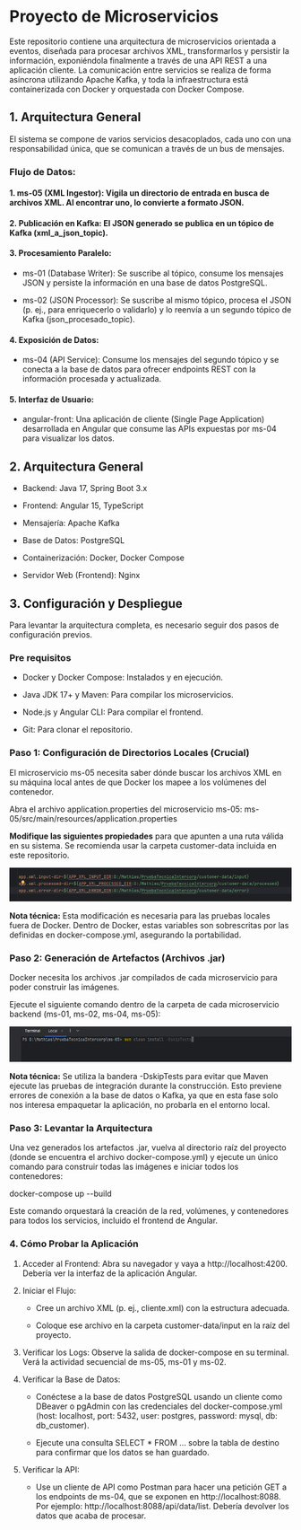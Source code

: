 # Proyecto de Microservicios

Este repositorio contiene una arquitectura de microservicios orientada a eventos, diseñada para procesar archivos XML, transformarlos y persistir la información, exponiéndola finalmente a través de una API REST a una aplicación cliente. La comunicación entre servicios se realiza de forma asíncrona utilizando Apache Kafka, y toda la infraestructura está containerizada con Docker y orquestada con Docker Compose.

## 1. Arquitectura General

El sistema se compone de varios servicios desacoplados, cada uno con una responsabilidad única, que se comunican a través de un bus de mensajes.

### Flujo de Datos:

#### 1. ms-05 (XML Ingestor): Vigila un directorio de entrada en busca de archivos XML. Al encontrar uno, lo convierte a formato JSON.

#### 2. Publicación en Kafka: El JSON generado se publica en un tópico de Kafka (xml_a_json_topic).

#### 3. Procesamiento Paralelo:

* ms-01 (Database Writer): Se suscribe al tópico, consume los mensajes JSON y persiste la información en una base de datos PostgreSQL.

* ms-02 (JSON Processor): Se suscribe al mismo tópico, procesa el JSON (p. ej., para enriquecerlo o validarlo) y lo reenvía a un segundo tópico de Kafka (json_procesado_topic).

#### 4. Exposición de Datos:

* ms-04 (API Service): Consume los mensajes del segundo tópico y se conecta a la base de datos para ofrecer endpoints REST con la información procesada y actualizada.

#### 5. Interfaz de Usuario:

* angular-front: Una aplicación de cliente (Single Page Application) desarrollada en Angular que consume las APIs expuestas por ms-04 para visualizar los datos.

## 2. Arquitectura General

* Backend: Java 17, Spring Boot 3.x

* Frontend: Angular 15, TypeScript

* Mensajería: Apache Kafka

* Base de Datos: PostgreSQL

* Containerización: Docker, Docker Compose

* Servidor Web (Frontend): Nginx

## 3. Configuración y Despliegue
Para levantar la arquitectura completa, es necesario seguir dos pasos de configuración previos.

### Pre requisitos

* Docker y Docker Compose: Instalados y en ejecución.

* Java JDK 17+ y Maven: Para compilar los microservicios.

* Node.js y Angular CLI: Para compilar el frontend.

* Git: Para clonar el repositorio.

### Paso 1: Configuración de Directorios Locales (Crucial)
El microservicio ms-05 necesita saber dónde buscar los archivos XML en su máquina local antes de que Docker los mapee a los volúmenes del contenedor.

Abra el archivo application.properties del microservicio ms-05:
ms-05/src/main/resources/application.properties

**Modifique las siguientes propiedades** para que apunten a una ruta válida en su sistema. Se recomienda usar la carpeta customer-data incluida en este repositorio.

![alt text](<Desktop Screenshot 2025.06.14 - 14.11.59.99.png>)

**Nota técnica:** Esta modificación es necesaria para las pruebas locales fuera de Docker. Dentro de Docker, estas variables son sobrescritas por las definidas en docker-compose.yml, asegurando la portabilidad.

### Paso 2: Generación de Artefactos (Archivos .jar)
Docker necesita los archivos .jar compilados de cada microservicio para poder construir las imágenes.

Ejecute el siguiente comando dentro de la carpeta de cada microservicio backend (ms-01, ms-02, ms-04, ms-05):

![alt text](<Desktop Screenshot 2025.06.14 - 14.16.33.52.png>)

**Nota técnica:** Se utiliza la bandera -DskipTests para evitar que Maven ejecute las pruebas de integración durante la construcción. Esto previene errores de conexión a la base de datos o Kafka, ya que en esta fase solo nos interesa empaquetar la aplicación, no probarla en el entorno local.

### Paso 3: Levantar la Arquitectura
Una vez generados los artefactos .jar, vuelva al directorio raíz del proyecto (donde se encuentra el archivo docker-compose.yml) y ejecute un único comando para construir todas las imágenes e iniciar todos los contenedores:

docker-compose up --build

Este comando orquestará la creación de la red, volúmenes, y contenedores para todos los servicios, incluido el frontend de Angular.

### 4. Cómo Probar la Aplicación

1. Acceder al Frontend: Abra su navegador y vaya a http://localhost:4200. Debería ver la interfaz de la aplicación Angular.

2. Iniciar el Flujo:

    * Cree un archivo XML (p. ej., cliente.xml) con la estructura adecuada.

    * Coloque ese archivo en la carpeta customer-data/input en la raíz del proyecto.

3. Verificar los Logs: Observe la salida de docker-compose en su terminal. Verá la actividad secuencial de ms-05, ms-01 y ms-02.

4. Verificar la Base de Datos:

    * Conéctese a la base de datos PostgreSQL usando un cliente como DBeaver o pgAdmin con las credenciales del docker-compose.yml (host: localhost, port: 5432, user: postgres, password: mysql, db: db_customer).

    * Ejecute una consulta SELECT * FROM ... sobre la tabla de destino para confirmar que los datos se han guardado.

5. Verificar la API:

    * Use un cliente de API como Postman para hacer una petición GET a los endpoints de ms-04, que se exponen en http://localhost:8088. Por ejemplo: http://localhost:8088/api/data/list. Debería devolver los datos que acaba de procesar.